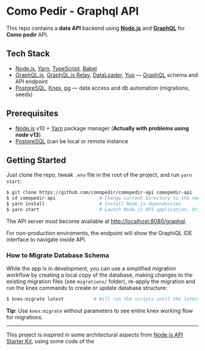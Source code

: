 # Como Pedir - Graphql API

This repo contains a **data API** backend using **[Node.js][node]**
and **[GraphQL][gql]** for **Como pedir** API.

## Tech Stack

* [Node.js][node], [Yarn][yarn], [TypeScript][ts], [Babel][babel]
* [GraphQL.js][gqljs], [GraphQL.js Relay][gqlrelay], [DataLoader][loader], [Yup][yup] — [GraphQL][gql] schema and API endpoint
* [PostgreSQL][pg], [Knex][knex], [pg][nodepg] — data access and db automation (migrations, seeds)

## Prerequisites

* [Node.js][node] v10 + [Yarn][yarn] package manager (**Actually with problems using node v13**)
* [PostgreSQL][pg] (can be local or remote instance

## Getting Started

Just clone the repo, tweak `.env` file in the root of the project, and run `yarn start`:

```bash
$ git clone https://github.com/comopedir/comopedir-api comopedir-api
$ cd comopedir-api                # Change current directory to the newly created one
$ yarn install                    # Install Node.js dependencies
$ yarn start                      # Launch Node.js API application. Or, yarn start --env=local
```

The API server must become available at [http://localhost:8080/graphql](http://localhost:8080/graphql).

For non-production enviroments, the endpoint will show the GraphiQL IDE interface to
navigate inside API.

### How to Migrate Database Schema

While the app is in development, you can use a simplified migration workflow by
creating a local copy of the database, making changes to the existing
migration files (see `migrations/` folder), re-apply the
migration and run the knex commands to create or update database structure:

```bash
$ knex:migrate latest           # Will run the scripts until the latest migration
```

**Tip:** Use `knex:migrate` without parameters to see entire knex working flow
for migrations.

---

This project is inspired in some architectural aspects from 
[Node.js API Starter Kit](https://github.com/kriasoft/nodejs-api-starter), 
using some code of the

[node]: https://nodejs.org
[ts]: https://typescriptlang.org/
[babel]: http://babeljs.io/
[gql]: http://graphql.org/
[gqljs]: https://github.com/graphql/graphql-js
[gqlrelay]: https://github.com/graphql/graphql-relay-js
[yarn]: https://yarnpkg.com
[pg]: https://www.postgresql.org/
[nodepg]: https://github.com/brianc/node-postgres
[knex]: http://knexjs.org/
[loader]: https://github.com/facebook/dataloader
[yup]: https://github.com/jquense/yup
